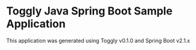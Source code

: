 # Toggly Java Spring Boot Sample Application
This application was generated using Toggly v0.1.0 and Spring Boot v2.1.x